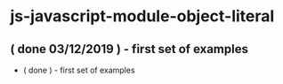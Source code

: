 # js-javascript-module-object-literal

## ( done 03/12/2019 ) - first set of examples
* ( done ) - first set of examples